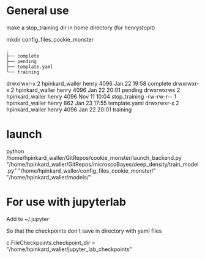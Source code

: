 # General use
  

make a stop_training dir in home directory (for henrystopit)

mkdir config_files_cookie_monster

```
.
├── complete
├── pending
├── template.yaml
└── training
```

drwxrwxr-x 2 hpinkard_waller henry 4096 Jan 22 19:58 complete
drwxrwxr-x 2 hpinkard_waller henry 4096 Jan 22 20:01 pending
drwxrwxrwx 2 hpinkard_waller henry 4096 Nov 11 10:04 stop_training
-rw-rw-r-- 1 hpinkard_waller henry  862 Jan 23 17:55 template.yaml
drwxrwxr-x 2 hpinkard_waller henry 4096 Jan 22 20:01 training


# launch
python /home/hpinkard_waller/GitRepos/cookie_monster/launch_backend.py "/home/hpinkard_waller/GitRepos/microscoBayes/deep_density/train_model.py" "/home/hpinkard_waller/config_files_cookie_monster/" "/home/hpinkard_waller/models/"


# For use with jupyterlab

Add to ~/.jupyter

So that the checkpoints don't save in directory with yaml files

c.FileCheckpoints.checkpoint_dir = "/home/hpinkard_waller/jupyter_lab_checkpoints"
